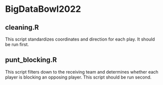 # BigDataBowl2022

## cleaning.R
This script standardizes coordinates and direction for each play. It should be run first.

## punt_blocking.R
This script filters down to the receiving team and determines whether each player is blocking an opposing player. This script should be run second.
